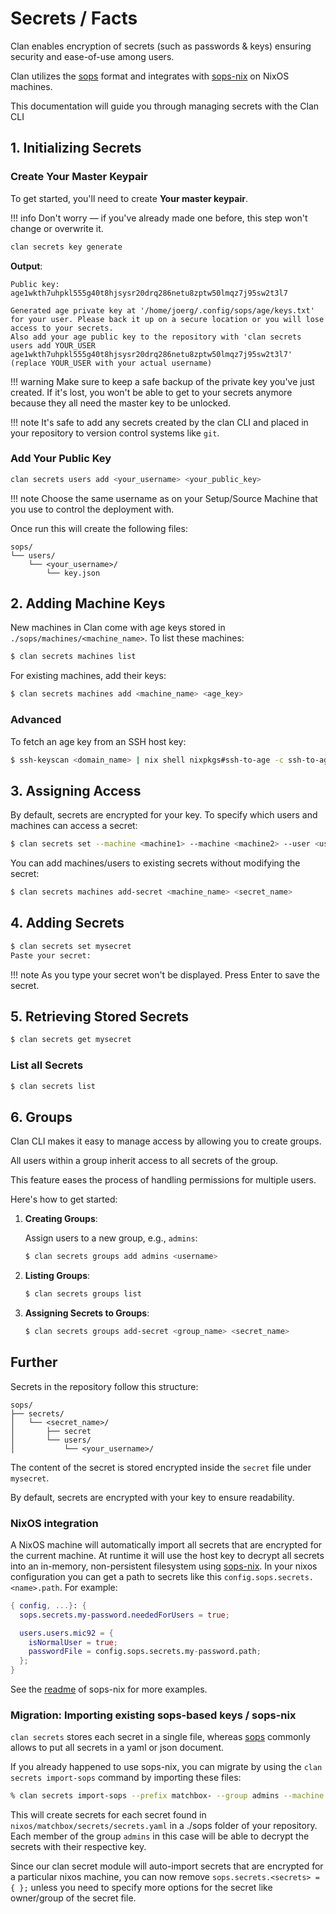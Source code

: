 # Secrets / Facts

Clan enables encryption of secrets (such as passwords & keys) ensuring security and ease-of-use among users.

Clan utilizes the [sops](https://github.com/getsops/sops) format and integrates with [sops-nix](https://github.com/Mic92/sops-nix) on NixOS machines.

This documentation will guide you through managing secrets with the Clan CLI

## 1. Initializing Secrets

### Create Your Master Keypair

To get started, you'll need to create **Your master keypair**.

!!! info
    Don't worry — if you've already made one before, this step won't change or overwrite it.

```bash
clan secrets key generate
```

**Output**:

```{.console, .no-copy}
Public key: age1wkth7uhpkl555g40t8hjsysr20drq286netu8zptw50lmqz7j95sw2t3l7

Generated age private key at '/home/joerg/.config/sops/age/keys.txt' for your user. Please back it up on a secure location or you will lose access to your secrets.
Also add your age public key to the repository with 'clan secrets users add YOUR_USER age1wkth7uhpkl555g40t8hjsysr20drq286netu8zptw50lmqz7j95sw2t3l7' (replace YOUR_USER with your actual username)
```

!!! warning 
    Make sure to keep a safe backup of the private key you've just created.
    If it's lost, you won't be able to get to your secrets anymore because they all need the master key to be unlocked.

!!! note 
    It's safe to add any secrets created by the clan CLI and placed in your repository to version control systems like `git`.

### Add Your Public Key

```bash
clan secrets users add <your_username> <your_public_key>
```

!!! note 
    Choose the same username as on your Setup/Source Machine that you use to control the deployment with.

Once run this will create the following files:

```{.console, .no-copy}
sops/
└── users/
    └── <your_username>/
        └── key.json
```

## 2. Adding Machine Keys

New machines in Clan come with age keys stored in `./sops/machines/<machine_name>`. To list these machines:

```bash
$ clan secrets machines list
```

For existing machines, add their keys:

```bash
$ clan secrets machines add <machine_name> <age_key>
```

### Advanced

To fetch an age key from an SSH host key:

```bash
$ ssh-keyscan <domain_name> | nix shell nixpkgs#ssh-to-age -c ssh-to-age
```

## 3. Assigning Access

By default, secrets are encrypted for your key. To specify which users and machines can access a secret:

```bash
$ clan secrets set --machine <machine1> --machine <machine2> --user <user1> --user <user2> <secret_name>
```

You can add machines/users to existing secrets without modifying the secret:

```bash
$ clan secrets machines add-secret <machine_name> <secret_name>
```

## 4. Adding Secrets

```bash
$ clan secrets set mysecret
Paste your secret: 
```

!!! note 
    As you type your secret won't be displayed. Press Enter to save the secret.

## 5. Retrieving Stored Secrets

```bash
$ clan secrets get mysecret
```

### List all Secrets

```bash
$ clan secrets list
```

## 6. Groups

Clan CLI makes it easy to manage access by allowing you to create groups.

All users within a group inherit access to all secrets of the group.

This feature eases the process of handling permissions for multiple users.

Here's how to get started:

1. **Creating Groups**:

   Assign users to a new group, e.g., `admins`:

   ```bash
   $ clan secrets groups add admins <username>
   ```

2. **Listing Groups**:

   ```bash
   $ clan secrets groups list
   ```

3. **Assigning Secrets to Groups**:

   ```bash
   $ clan secrets groups add-secret <group_name> <secret_name>
   ```

## Further

Secrets in the repository follow this structure:

```{.console, .no-copy}
sops/
├── secrets/
│   └── <secret_name>/
│       ├── secret
│       └── users/
│           └── <your_username>/
```

The content of the secret is stored encrypted inside the `secret` file under `mysecret`.

By default, secrets are encrypted with your key to ensure readability.

### NixOS integration

A NixOS machine will automatically import all secrets that are encrypted for the
current machine. At runtime it will use the host key to decrypt all secrets into
an in-memory, non-persistent filesystem using [sops-nix](https://github.com/Mic92/sops-nix). 
In your nixos configuration you can get a path to secrets like this `config.sops.secrets.<name>.path`. For example:

```nix
{ config, ...}: {
  sops.secrets.my-password.neededForUsers = true;

  users.users.mic92 = {
    isNormalUser = true;
    passwordFile = config.sops.secrets.my-password.path;
  };
}
```

See the [readme](https://github.com/Mic92/sops-nix) of sops-nix for more
examples.

### Migration: Importing existing sops-based keys / sops-nix

`clan secrets` stores each secret in a single file, whereas [sops](https://github.com/Mic92/sops-nix) commonly allows to put all secrets in a yaml or json document.

If you already happened to use sops-nix, you can migrate by using the `clan secrets import-sops` command by importing these files:

```bash
% clan secrets import-sops --prefix matchbox- --group admins --machine matchbox nixos/matchbox/secrets/secrets.yaml
```

This will create secrets for each secret found in `nixos/matchbox/secrets/secrets.yaml` in a ./sops folder of your repository.
Each member of the group `admins` in this case will be able to decrypt the secrets with their respective key.

Since our clan secret module will auto-import secrets that are encrypted for a particular nixos machine,
you can now remove `sops.secrets.<secrets> = { };` unless you need to specify more options for the secret like owner/group of the secret file.
